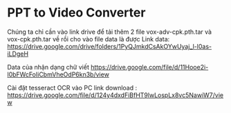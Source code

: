 # PPT to Video Converter
Chúng ta chỉ cần vào link drive để tải thêm 2 file vox-adv-cpk.pth.tar và vox-cpk.pth.tar về rồi cho vào file data là được Link data: https://drive.google.com/drive/folders/1PyQJmkdCsAkOYwUyaj_l-l0as-iLDgeH

Data của nhận dạng chữ viết
https://drive.google.com/file/d/11Hooe2i-l0bFWcFoIiCbmVheOdP6kn3b/view

Cài đặt tesseract OCR vào PC link download : https://drive.google.com/file/d/124y4dxdFiBfHT9lwLospLx8vc5NawiW7/view
